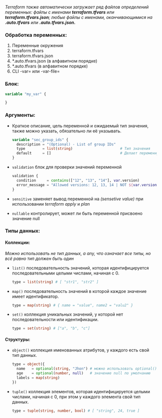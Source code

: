 *Terraform также автоматически загружает ряд файлов определений переменных:
файлы с именами ***terraform.tfvars*** или ***terraform.tfvars.json***;
любые файлы с именами, оканчивающимися на ***.auto.tfvars*** или ***.auto.tfvars.json.****

### Обработка переменных:

1. Переменные окружения
2. terraform.tfvars
3. terraform.tfvars.json
4. *.auto.tfvars.json        (в алфавитном порядке)
5. *.auto.tfvars             (в алфавитном порядке)
6. CLI -var= или -var-file=


### Блок:
```tf
variable "my_var" {

}
```

### Аргументы:

- Краткое описание, цель переменной и ожидаемый тип значения, также можно указать, обязательно ли её указывать.
  
  ```tf
  variable "sec_group_ids" {
    description = "(Optional) - List of group IDs"
    type        = list(string)                      # Тип значения
    default     = []                                # Делает переменную необязательной
  }
  ```

- ```validation``` блок для проверки значений переменной

  ```tf
  validation {
    condition     = contains(["12", "13", "14"], var.version)
    error_message = "Allowed versions: 12, 13, 14 | NOT ${var.version}"
  }
  ```

- ```sensitive``` заменяет вывод переменной на *(sensetive value)* при использовании *terraform apply* и *plan*

- ```nullable``` контролирует, может ли быть переменной присвоено значение null

### Типы данных:

#### Коллекции:

*Можно использовать не тип данных, а any, что означает все типы, но всё равно тип должен быть один*

- ```list()``` последовательность значений, которая идентифицируется последовательными целыми числами, начиная с 0.

  ```tf
  type = list(string) # [ "str1", "str2" ]
  ```

- ```map()``` последовательность значений в которой каждое значение имеет идентификатор.

  ```tf
  type = map(string) # { name = "value", name2 = "valu2" }
  ```

- ```set()``` коллекция уникальных значений, у которой нет последовательности или идентификации.

  ```tf
  type = set(string) # ["a", "b", "c"]
  ```

#### Структуры:

- ```object()``` коллекция именованных атрибутов, у каждого есть свой тип данных.

  ```tf
  type = object({
    name   = optional(string, "Jhon") # можно использовать optional(), чтобы сделать атрибут необязательным
    age    = optional(number, null)   # значение null по умолчанию
    labels = map(string)
  })
  ```

- ```tuple()``` коллекция элементов, которая идентифицируется целыми числами, начиная с 0, при этом у каждого элемента свой тип данных.

  ```tf
  type = tuple(string, number, bool) # [ "string", 24, true ]
  ```

  

  

  
  

  


